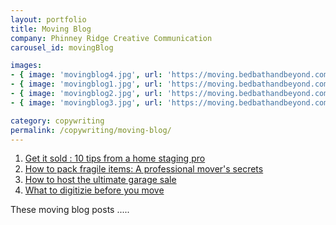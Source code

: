 ```yaml
---
layout: portfolio
title: Moving Blog
company: Phinney Ridge Creative Communication
carousel_id: movingBlog

images:
- { image: 'movingblog4.jpg', url: 'https://moving.bedbathandbeyond.com/what-to-digitize-before-you-move/' }
- { image: 'movingblog1.jpg', url: 'https://moving.bedbathandbeyond.com/get-it-sold-10-tips-from-a-home-staging-pro/' }
- { image: 'movingblog2.jpg', url: 'https://moving.bedbathandbeyond.com/how-to-pack-fragile-items-a-professional-movers-secrets/' }
- { image: 'movingblog3.jpg', url: 'https://moving.bedbathandbeyond.com/how-to-host-the-ultimate-garage-sale/' }

category: copywriting
permalink: /copywriting/moving-blog/
---
```


<ol>
  <li><a href="{{ page.images.url[0] }}" target="_blank">Get it sold : 10 tips from a home staging pro</a></li>
  <li><a href="{{ page.images.url[1] }}" target="_blank">How to pack fragile items: A professional mover's secrets</a></li>
  <li><a href="{{ page.images.url[2] }}" target="_blank">How to host the ultimate garage sale</a></li>
  <li><a href="{{ page.images.url[3] }}" target="_blank">What to digitizie before you move</a></li>
</ol>
<p>These moving blog posts .....</p>